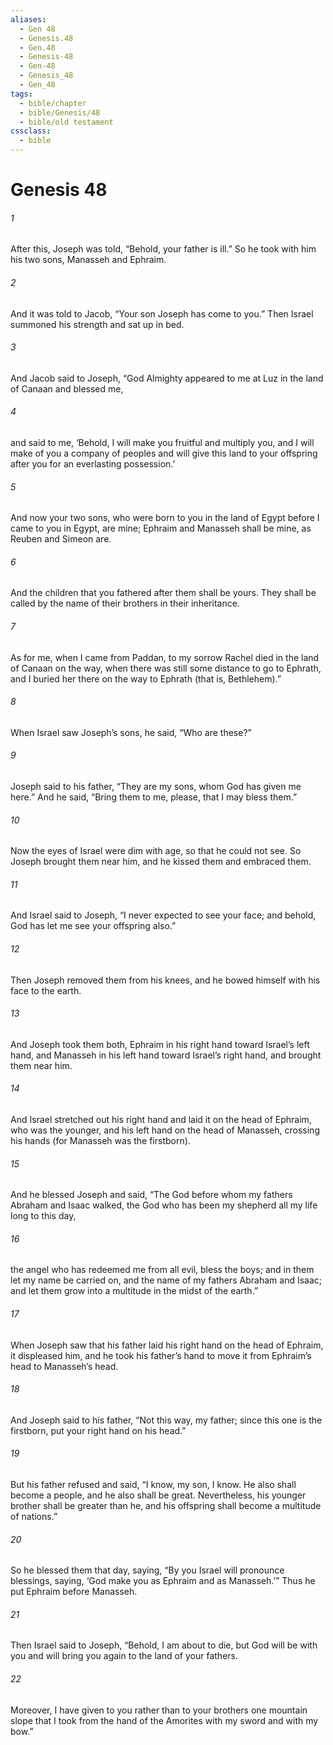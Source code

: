 ```yaml
---
aliases:
  - Gen 48
  - Genesis.48
  - Gen.48
  - Genesis-48
  - Gen-48
  - Genesis_48
  - Gen_48
tags:
  - bible/chapter
  - bible/Genesis/48
  - bible/old testament
cssclass:
  - bible
---
```


# Genesis 48

###### 1
After this, Joseph was told, “Behold, your father is ill.” So he took with him his two sons, Manasseh and Ephraim.
###### 2
And it was told to Jacob, “Your son Joseph has come to you.” Then Israel summoned his strength and sat up in bed.
###### 3
And Jacob said to Joseph, “God Almighty appeared to me at Luz in the land of Canaan and blessed me,
###### 4
and said to me, ‘Behold, I will make you fruitful and multiply you, and I will make of you a company of peoples and will give this land to your offspring after you for an everlasting possession.’
###### 5
And now your two sons, who were born to you in the land of Egypt before I came to you in Egypt, are mine; Ephraim and Manasseh shall be mine, as Reuben and Simeon are.
###### 6
And the children that you fathered after them shall be yours. They shall be called by the name of their brothers in their inheritance.
###### 7
As for me, when I came from Paddan, to my sorrow Rachel died in the land of Canaan on the way, when there was still some distance to go to Ephrath, and I buried her there on the way to Ephrath (that is, Bethlehem).”
###### 8
When Israel saw Joseph’s sons, he said, “Who are these?”
###### 9
Joseph said to his father, “They are my sons, whom God has given me here.” And he said, “Bring them to me, please, that I may bless them.”
###### 10
Now the eyes of Israel were dim with age, so that he could not see. So Joseph brought them near him, and he kissed them and embraced them.
###### 11
And Israel said to Joseph, “I never expected to see your face; and behold, God has let me see your offspring also.”
###### 12
Then Joseph removed them from his knees, and he bowed himself with his face to the earth.
###### 13
And Joseph took them both, Ephraim in his right hand toward Israel’s left hand, and Manasseh in his left hand toward Israel’s right hand, and brought them near him.
###### 14
And Israel stretched out his right hand and laid it on the head of Ephraim, who was the younger, and his left hand on the head of Manasseh, crossing his hands (for Manasseh was the firstborn).
###### 15
And he blessed Joseph and said, “The God before whom my fathers Abraham and Isaac walked, the God who has been my shepherd all my life long to this day,
###### 16
the angel who has redeemed me from all evil, bless the boys; and in them let my name be carried on, and the name of my fathers Abraham and Isaac; and let them grow into a multitude in the midst of the earth.”
###### 17
When Joseph saw that his father laid his right hand on the head of Ephraim, it displeased him, and he took his father’s hand to move it from Ephraim’s head to Manasseh’s head.
###### 18
And Joseph said to his father, “Not this way, my father; since this one is the firstborn, put your right hand on his head.”
###### 19
But his father refused and said, “I know, my son, I know. He also shall become a people, and he also shall be great. Nevertheless, his younger brother shall be greater than he, and his offspring shall become a multitude of nations.”
###### 20
So he blessed them that day, saying, “By you Israel will pronounce blessings, saying, ‘God make you as Ephraim and as Manasseh.’” Thus he put Ephraim before Manasseh.
###### 21
Then Israel said to Joseph, “Behold, I am about to die, but God will be with you and will bring you again to the land of your fathers.
###### 22
Moreover, I have given to you rather than to your brothers one mountain slope that I took from the hand of the Amorites with my sword and with my bow.”


